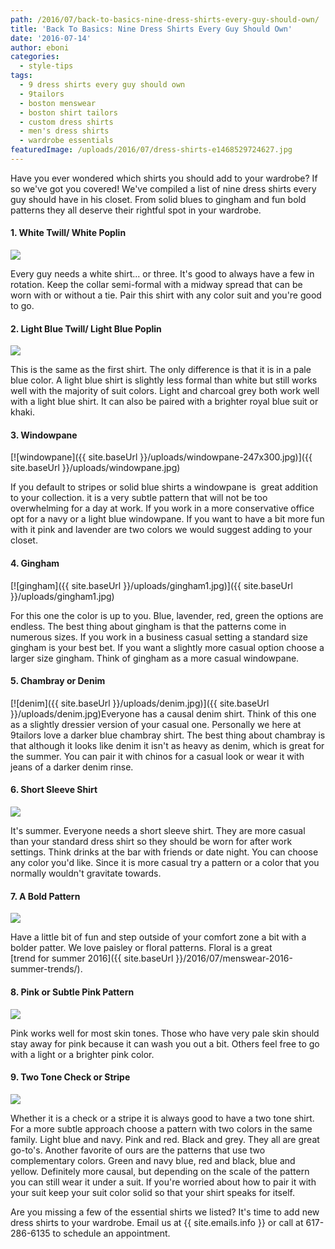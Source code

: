 ```yaml
---
path: /2016/07/back-to-basics-nine-dress-shirts-every-guy-should-own/
title: 'Back To Basics: Nine Dress Shirts Every Guy Should Own'
date: '2016-07-14'
author: eboni
categories:
  - style-tips
tags:
  - 9 dress shirts every guy should own
  - 9tailors
  - boston menswear
  - boston shirt tailors
  - custom dress shirts
  - men's dress shirts
  - wardrobe essentials
featuredImage: /uploads/2016/07/dress-shirts-e1468529724627.jpg
---
```

Have you ever wondered which shirts you should add to your wardrobe? If so we've got you covered! We've compiled a list of nine dress shirts every guy should have in his closet. From solid blues to gingham and fun bold patterns they all deserve their rightful spot in your wardrobe.

#### 1\. White Twill/ White Poplin

![](http://media.kohlsimg.com/is/image/kohls/1078797_Studio_White?wid=240&hei=240&op_sharpen=1)

Every guy needs a white shirt... or three. It's good to always have a few in rotation. Keep the collar semi-formal with a midway spread that can be worn with or without a tie. Pair this shirt with any color suit and you're good to go.

#### 2\. Light Blue Twill/ Light Blue Poplin

![](http://s7.landsend.com/is/image/LandsEnd/417599_A512_LF_LBL?fmt=jpeg,rgb&qlt=80,1&op_sharpen=0&resMode=sharp2&op_usm=0.5,1,3,0&icc=sRGB%20IEC61966-2.1,relative&iccEmbed=1&rgn=0,0,2000,3000&scl=5.813953488372093&id=Fpruj3)

This is the same as the first shirt. The only difference is that it is in a pale blue color. A light blue shirt is slightly less formal than white but still works well with the majority of suit colors. Light and charcoal grey both work well with a light blue shirt. It can also be paired with a brighter royal blue suit or khaki.

#### 3\. Windowpane

[![windowpane]({{ site.baseUrl }}/uploads/windowpane-247x300.jpg)]({{ site.baseUrl }}/uploads/windowpane.jpg)

If you default to stripes or solid blue shirts a windowpane is  great addition to your collection. it is a very subtle pattern that will not be too overwhelming for a day at work. If you work in a more conservative office opt for a navy or a light blue windowpane. If you want to have a bit more fun with it pink and lavender are two colors we would suggest adding to your closet.

#### 4\. Gingham

[![gingham]({{ site.baseUrl }}/uploads/gingham1.jpg)]({{ site.baseUrl }}/uploads/gingham1.jpg)

For this one the color is up to you. Blue, lavender, red, green the options are endless. The best thing about gingham is that the patterns come in numerous sizes. If you work in a business casual setting a standard size gingham is your best bet. If you want a slightly more casual option choose a larger size gingham. Think of gingham as a more casual windowpane.

#### 5\. Chambray or Denim

[![denim]({{ site.baseUrl }}/uploads/denim.jpg)]({{ site.baseUrl }}/uploads/denim.jpg)Everyone has a causal denim shirt. Think of this one as a slightly dressier version of your casual one. Personally we here at 9tailors love a darker blue chambray shirt. The best thing about chambray is that although it looks like denim it isn't as heavy as denim, which is great for the summer. You can pair it with chinos for a casual look or wear it with jeans of a darker denim rinse.

#### 6\. Short Sleeve Shirt

![](http://www.flatsevenshop.com/797-flatseven_cloudzoom_big/mens-slim-fit-basic-dress-shirts-short-sleeve-sh401.jpg)

It's summer. Everyone needs a short sleeve shirt. They are more casual than your standard dress shirt so they should be worn for after work settings. Think drinks at the bar with friends or date night. You can choose any color you'd like. Since it is more casual try a pattern or a color that you normally wouldn't gravitate towards.

#### 7\. A Bold Pattern

![](http://static.zara.net/photos///2016/V/0/2/p/6175/215/250/2/w/1024/6175215250_6_1_1.jpg?ts=1462531616876)

Have a little bit of fun and step outside of your comfort zone a bit with a bolder patter. We love paisley or floral patterns. Floral is a great [trend for summer 2016]({{ site.baseUrl }}/2016/07/menswear-2016-summer-trends/).

#### 8\. Pink or Subtle Pink Pattern

![](http://i.ebayimg.com/images/g/pgYAAOxyRhBSrMma/s-l300.jpg)

Pink works well for most skin tones. Those who have very pale skin should stay away for pink because it can wash you out a bit. Others feel free to go with a light or a brighter pink color.

#### 9\. Two Tone Check or Stripe

![](https://i.s-jcrewfactory.com/is/image/jcrew/C3796_WU0992?$pdp_fs418$)

Whether it is a check or a stripe it is always good to have a two tone shirt. For a more subtle approach choose a pattern with two colors in the same family. Light blue and navy. Pink and red. Black and grey. They all are great go-to's. Another favorite of ours are the patterns that use two complementary colors. Green and navy blue, red and black, blue and yellow. Definitely more causal, but depending on the scale of the pattern you can still wear it under a suit. If you're worried about how to pair it with your suit keep your suit color solid so that your shirt speaks for itself.

Are you missing a few of the essential shirts we listed? It's time to add new dress shirts to your wardrobe. Email us at {{ site.emails.info }} or call at 617-286-6135 to schedule an appointment.